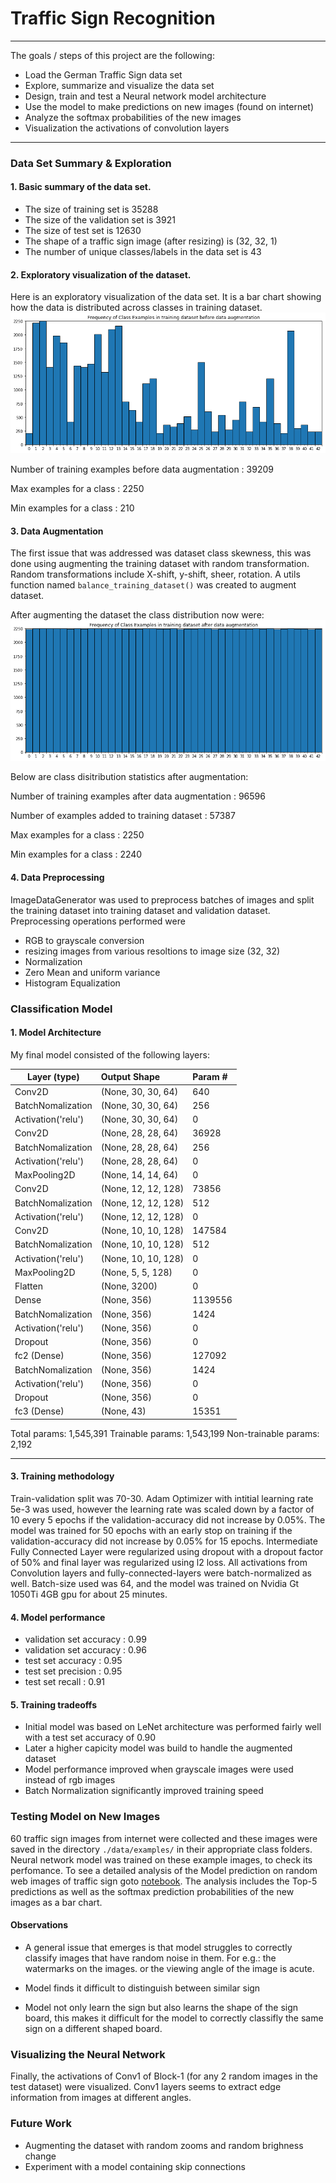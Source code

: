 # **Traffic Sign Recognition** 

---

The goals / steps of this project are the following:
* Load the German Traffic Sign data set
* Explore, summarize and visualize the data set
* Design, train and test a Neural network model architecture
* Use the model to make predictions on new images (found on internet)
* Analyze the softmax probabilities of the new images
* Visualization the activations of convolution layers 

---

### Data Set Summary & Exploration

#### 1. Basic summary of the data set.

* The size of training set is 35288
* The size of the validation set is 3921
* The size of test set is 12630
* The shape of a traffic sign image (after resizing) is (32, 32, 1)
* The number of unique classes/labels in the data set is 43

#### 2. Exploratory visualization of the dataset.

Here is an exploratory visualization of the data set. It is a bar chart showing how the data is distributed across classes in training dataset.
<img src="/plots/train_ds_dist.png" />

Number of training examples before data augmentation :  39209

Max examples for a class   :  2250

Min examples for a class   :  210

#### 3. Data Augmentation

The first issue that was addressed was dataset class skewness, this was done using augmenting the training dataset with random transformation. Random transformations include X-shift, y-shift, sheer, rotation. A utils function named `balance_training_dataset()` was created to augment dataset.

After augmenting the dataset the class distribution now were:
<img src="/plots/train_ds_dist_after.png" />

Below are class disitribution statistics after augmentation:

Number of training examples after data augmentation :  96596

Number of examples added to training dataset        :  57387

Max examples for a class :  2250

Min examples for a class :  2240

#### 4. Data Preprocessing

ImageDataGenerator was used to preprocess batches of images and split the training dataset into training dataset and validation dataset. Preprocessing operations performed were
- RGB to grayscale conversion
- resizing images from various resoltions to image size (32, 32)
- Normalization
- Zero Mean and uniform variance
- Histogram Equalization

### Classification Model

#### 1. Model Architecture

My final model consisted of the following layers:

| Layer (type)        | Output Shape          | Param #   
|---                  |:---                   |:---
| Conv2D              | (None, 30, 30, 64)    | 640       
| BatchNomalization   | (None, 30, 30, 64)    | 256       
| Activation('relu')  | (None, 30, 30, 64)    | 0         
| Conv2D              | (None, 28, 28, 64)    | 36928     
| BatchNomalization   | (None, 28, 28, 64)    | 256       
| Activation('relu')  | (None, 28, 28, 64)    | 0         
| MaxPooling2D        | (None, 14, 14, 64)    | 0         
| Conv2D              | (None, 12, 12, 128)   | 73856     
| BatchNomalization   | (None, 12, 12, 128)   | 512       
| Activation('relu')  | (None, 12, 12, 128)   | 0         
| Conv2D              | (None, 10, 10, 128)   | 147584    
| BatchNomalization   | (None, 10, 10, 128)   | 512       
| Activation('relu')  | (None, 10, 10, 128)   | 0         
| MaxPooling2D        | (None, 5, 5, 128)     | 0         
| Flatten             | (None, 3200)          | 0         
| Dense               | (None, 356)           | 1139556   
| BatchNomalization   | (None, 356)           | 1424      
| Activation('relu')  | (None, 356)           | 0         
| Dropout             | (None, 356)           | 0         
| fc2 (Dense)         | (None, 356)           | 127092    
| BatchNomalization   | (None, 356)           | 1424      
| Activation('relu')  | (None, 356)           | 0         
| Dropout             | (None, 356)           | 0         
| fc3 (Dense)         | (None, 43)            | 15351     

Total params: 1,545,391
Trainable params: 1,543,199
Non-trainable params: 2,192
_________________________________________________________________

#### 3. Training methodology

Train-validation split was 70-30. Adam Optimizer with intitial learning rate 5e-3 was used, however the learning rate was scaled down by a factor of 10 every 5 epochs if the validation-accuracy did not increase by 0.05%. The model was trained for 50 epochs with an early stop on training if the validation-accuracy did not increase by 0.05% for 15 epochs. Intermediate Fully Connected Layer were regularized using dropout with a dropout factor of 50% and final layer was regularized using l2 loss. All activations from Convolution layers and fully-connected-layers were batch-normalized as well. Batch-size used was 64, and the model was trained on Nvidia Gt 1050Ti 4GB gpu for about 25 minutes.

#### 4. Model performance

* validation set accuracy : 0.99 
* validation set accuracy : 0.96 
* test set accuracy : 0.95
* test set precision : 0.95
* test set recall : 0.91

#### 5. Training tradeoffs
- Initial model was based on LeNet architecture was performed fairly well with a test set accuracy of 0.90
- Later a higher capicity model was build to handle the augmented dataset
- Model performance improved when grayscale images were used instead of rgb images
- Batch Normalization significantly improved training speed

### Testing Model on New Images

60 traffic sign images from internet were collected and these images were saved in the directory `./data/examples/` in their appropriate class folders. Neural network model was trained on these example images, to check its perfomance. To see a detailed analysis of the Model prediction on random web images of traffic sign goto [notebook](https://github.com/svh2811/Traffic-Sign-Recognition/blob/master/Traffic_Sign_Classifier.ipynb). The analysis includes the Top-5 predictions as well as the softmax prediction probabilities of the new images as a bar chart.

#### Observations

 - A general issue that emerges is that model struggles to correctly classify images that have random noise in them. For e.g.: the watermarks on the images. or the viewing angle of the image is acute.

- Model finds it difficult to distinguish between similar sign

- Model not only learn the sign but also learns the shape of the sign board, this makes it difficult for the model to correctly classifly the same sign on a different shaped board.

### Visualizing the Neural Network

Finally, the activations of Conv1 of Block-1 (for any 2 random images in the test dataset) were visualized. Conv1 layers seems to extract edge information from images at different angles.

### Future Work

- Augmenting the dataset with random zooms and random brighness change
- Experiment with a model containing skip connections
